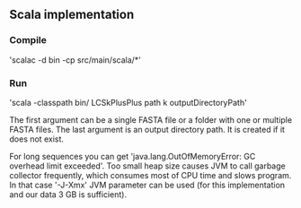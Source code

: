 ## Scala implementation
### Compile
'scalac -d bin -cp src/main/scala/*'
### Run
'scala -classpath bin/ LCSkPlusPlus path k outputDirectoryPath'

The first argument can be a single FASTA file or a folder with one or multiple FASTA files.
The last argument is an output directory path. It is created if it does not exist.

For long sequences you can get 'java.lang.OutOfMemoryError: GC overhead limit exceeded'. Too small heap size causes JVM to call garbage collector frequently, which consumes most of CPU time and slows program. In that case '-J-Xmx' JVM parameter can be used (for this implementation and our data 3 GB is sufficient).